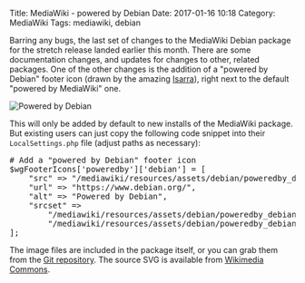 Title: MediaWiki - powered by Debian
Date: 2017-01-16 10:18
Category: MediaWiki
Tags: mediawiki, debian

Barring any bugs, the last set of changes to the MediaWiki Debian package for the stretch release landed earlier this month. There are some documentation changes, and updates for changes to other, related packages. One of the other changes is the addition of a "powered by Debian" footer icon (drawn by the amazing [Isarra](https://www.mediawiki.org/wiki/User:Isarra)), right next to the default "powered by MediaWiki" one.

![Powered by Debian]({static}/images/poweredby_debian_2x.png)

This will only be added by default to new installs of the MediaWiki package. But existing users can just copy the following code snippet into their <code>LocalSettings.php</code> file (adjust paths as necessary):

<pre>
# Add a "powered by Debian" footer icon
$wgFooterIcons['poweredby']['debian'] = [
	"src" => "/mediawiki/resources/assets/debian/poweredby_debian_1x.png",
	"url" => "https://www.debian.org/",
	"alt" => "Powered by Debian",
	"srcset" =>
		"/mediawiki/resources/assets/debian/poweredby_debian_1_5x.png 1.5x, " .
		"/mediawiki/resources/assets/debian/poweredby_debian_2x.png 2x",
];
</pre>

The image files are included in the package itself, or you can grab them from the [Git repository](https://phabricator.wikimedia.org/diffusion/MDEB/browse/master/debian/images/). The source SVG is available from [Wikimedia Commons](https://commons.wikimedia.org/wiki/File:Powered_by_Debian.svg).
